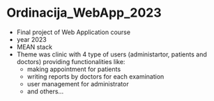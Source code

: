 # Ordinacija_WebApp_2023
- Final project of Web Application course
- year 2023
- MEAN stack
- Theme was clinic with 4 type of users (administartor, patients and doctors) providing functionalities like:
    - making appointment for patients
    - writing reports by doctors for each examination
    - user management for administrator
    - and others...

